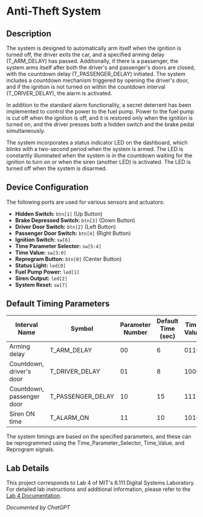 # Anti-Theft System

## Description

The system is designed to automatically arm itself when the ignition is turned off, the driver exits the car, and a specified arming delay (T_ARM_DELAY) has passed. Additionally, if there is a passenger, the system arms itself after both the driver's and passenger's doors are closed, with the countdown delay (T_PASSENGER_DELAY) initiated. The system includes a countdown mechanism triggered by opening the driver's door, and if the ignition is not turned on within the countdown interval (T_DRIVER_DELAY), the alarm is activated.

In addition to the standard alarm functionality, a secret deterrent has been implemented to control the power to the fuel pump. Power to the fuel pump is cut off when the ignition is off, and it is restored only when the ignition is turned on, and the driver presses both a hidden switch and the brake pedal simultaneously.

The system incorporates a status indicator LED on the dashboard, which blinks with a two-second period when the system is armed. The LED is constantly illuminated when the system is in the countdown waiting for the ignition to turn on or when the siren (another LED) is activated. The LED is turned off when the system is disarmed.


## Device Configuration

The following ports are used for various sensors and actuators:

- **Hidden Switch:** `btn[1]` (Up Button)
- **Brake Depressed Switch:** `btn[3]` (Down Button)
- **Driver Door Switch:** `btn[2]` (Left Button)
- **Passenger Door Switch:** `btn[4]` (Right Button)
- **Ignition Switch:** `sw[6]`
- **Time Parameter Selector:** `sw[5:4]`
- **Time Value:** `sw[3:0]`
- **Reprogram Button:** `btn[0]` (Center Button)
- **Status Light:** `led[0]`
- **Fuel Pump Power:** `led[1]`
- **Siren Output:** `led[2]`
- **System Reset:** `sw[7]`


## Default Timing Parameters

| Interval Name             | Symbol           | Parameter Number | Default Time (sec) | Time Value |
| ------------------------- | ----------------- | ----------------- | ------------------- | ---------- |
| Arming delay              | T_ARM_DELAY       | 00                | 6                   | 0110       |
| Countdown, driver's door  | T_DRIVER_DELAY    | 01                | 8                   | 1000       |
| Countdown, passenger door | T_PASSENGER_DELAY | 10                | 15                  | 1111       |
| Siren ON time             | T_ALARM_ON         | 11                | 10                  | 1010       |

The system timings are based on the specified parameters, and these can be reprogrammed using the Time_Parameter_Selector, Time_Value, and Reprogram signals.


## Lab Details

This project corresponds to Lab 4 of MIT's 6.111 Digital Systems Laboratory. For detailed lab instructions and additional information, please refer to the [Lab 4 Documentation](https://web.mit.edu/6.111/volume2/www/f2019/handouts/labs/lab4_19/index.html).

*Documented by ChatGPT*
